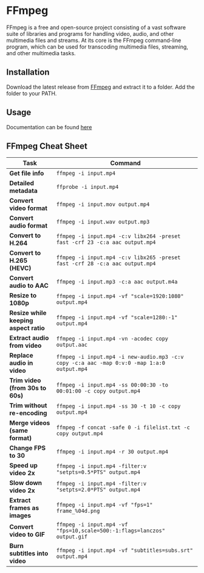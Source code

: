 # FFmpeg

FFmpeg is a free and open-source project consisting of a vast software suite of libraries and programs for handling video, audio, and other multimedia files and streams. At its core is the FFmpeg command-line program, which can be used for transcoding multimedia files, streaming, and other multimedia tasks.

## Installation
Download the latest release from [FFmpeg](https://ffmpeg.org/download.html) and extract it to a folder. Add the folder to your PATH.


## Usage
Documentation can be found [here](https://ffmpeg.org/documentation.html)

## FFmpeg Cheat Sheet

| Task                           | Command                                                                                 |
|--------------------------------|-----------------------------------------------------------------------------------------|
| **Get file info** | `ffmpeg -i input.mp4`                                                                   |
| **Detailed metadata** | `ffprobe -i input.mp4`                                                                  |
| **Convert video format** | `ffmpeg -i input.mov output.mp4`                                                        |
| **Convert audio format** | `ffmpeg -i input.wav output.mp3`                                                        |
| **Convert to H.264** | `ffmpeg -i input.mp4 -c:v libx264 -preset fast -crf 23 -c:a aac output.mp4`             |
| **Convert to H.265 (HEVC)** | `ffmpeg -i input.mp4 -c:v libx265 -preset fast -crf 28 -c:a aac output.mp4`             |
| **Convert audio to AAC** | `ffmpeg -i input.mp3 -c:a aac output.m4a`                                               |
| **Resize to 1080p** | `ffmpeg -i input.mp4 -vf "scale=1920:1080" output.mp4`                                  |
| **Resize while keeping aspect ratio** | `ffmpeg -i input.mp4 -vf "scale=1280:-1" output.mp4`                                    |
| **Extract audio from video** | `ffmpeg -i input.mp4 -vn -acodec copy output.aac`                                       |
| **Replace audio in video** | `ffmpeg -i input.mp4 -i new-audio.mp3 -c:v copy -c:a aac -map 0:v:0 -map 1:a:0 output.mp4` |
| **Trim video (from 30s to 60s)** | `ffmpeg -i input.mp4 -ss 00:00:30 -to 00:01:00 -c copy output.mp4`                      |
| **Trim without re-encoding** | `ffmpeg -i input.mp4 -ss 30 -t 10 -c copy output.mp4`                                   |
| **Merge videos (same format)** | `ffmpeg -f concat -safe 0 -i filelist.txt -c copy output.mp4`                           |
| **Change FPS to 30** | `ffmpeg -i input.mp4 -r 30 output.mp4`                                                  |
| **Speed up video 2x** | `ffmpeg -i input.mp4 -filter:v "setpts=0.5*PTS" output.mp4`                             |
| **Slow down video 2x** | `ffmpeg -i input.mp4 -filter:v "setpts=2.0*PTS" output.mp4`                             |
| **Extract frames as images** | `ffmpeg -i input.mp4 -vf "fps=1" frame_%04d.png`                                        |
| **Convert video to GIF** | `ffmpeg -i input.mp4 -vf "fps=10,scale=500:-1:flags=lanczos" output.gif`                |
| **Burn subtitles into video** | `ffmpeg -i input.mp4 -vf "subtitles=subs.srt" output.mp4`                               |



